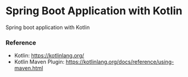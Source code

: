 Spring Boot Application with Kotlin
===================================

Spring boot application with Kotlin


### Reference

* Kotlin: https://kotlinlang.org/
* Kotlin Maven Plugin: https://kotlinlang.org/docs/reference/using-maven.html


